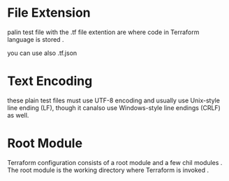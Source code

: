 # File Extension 
palin test file with the .tf file extention are where code in Terraform language is stored .

you can use also .tf.json

# Text Encoding 

these plain test files must 
use UTF-8 encoding and usually use Unix-style line ending (LF), 
though it canalso use Windows-style line endings (CRLF) as well.

# Root Module 

Terraform configuration consists of a root module and a few chil modules .
The root module is the working directory where Terraform is invoked .
